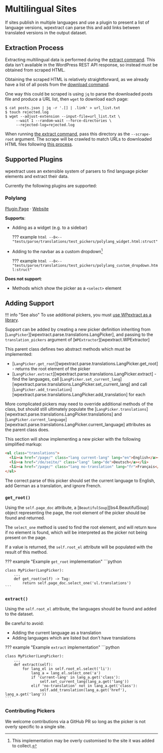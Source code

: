 # Multilingual Sites

If sites publish in multiple languages and use a plugin to present a list of language versions, wpextract can parse this and add links between translated versions in the output dataset.

## Extraction Process

Extracting multilingual data is performed during the [extract command](../usage/extract.md). This data isn't available in the WordPress REST API response, so instead must be obtained from scraped HTML.

Obtaining the scraped HTML is relatively straightforward, as we already have a list of all posts from the [download command](../usage/download.md).

One way this could be scraped is using `jq` to parse the downloaded posts file and produce a URL list, then `wget` to download each page:

```shell-session
$ cat posts.json | jq -r '.[] | .link' > url_list.txt
$ touch rejected.log
$ wget --adjust-extension --input-file=url_list.txt \
     --wait 1 --random-wait --force-directories \
     --rejected-log=rejected.log
```

When running [the extract command](../usage/extract.md), pass this directory as the `--scrape-root` argument. The scrape will be crawled to match URLs to downloaded HTML files following [this process](../usage/extract.md#1-scrape-crawling-optional).


## Supported Plugins

wpextract uses an extensible system of parsers to find language picker elements and extract their data.

Currently the following plugins are supported:

### Polylang
[Plugin Page](https://wordpress.org/plugins/polylang/) &middot; [Website](https://polylang.pro/)

**Supports**:

- Adding as a widget (e.g. to a sidebar)

    ??? example
        ```html
        --8<-- "tests/parse/translations/test_pickers/polylang_widget.html:struct"
        ```


- Adding to the navbar as a custom dropdown[^dropdown]

    ??? example
        ```html
        --8<-- "tests/parse/translations/test_pickers/polylang_custom_dropdown.html:struct"
        ```

**Does not support**:

- Methods which show the picker as a `<select>` element

[^dropdown]: This implementation may be overly customised to the site it was added to collect.

## Adding Support

!!! info "See also"
    To use additional pickers, you must [use WPextract as a library](library.md).

Support can be added by creating a new picker definition inheriting from [`LangPicker`][wpextract.parse.translations.LangPicker], and passing to the `translation_pickers` argument of [`WPExtractor`][wpextract.WPExtractor]

This parent class defines two abstract methods which must be implemented:

- [`LangPicker.get_root`][wpextract.parse.translations.LangPicker.get_root] - returns the root element of the picker
- [`LangPicker.extract`][wpextract.parse.translations.LangPicker.extract] - find the languages, call [`LangPicker.set_current_lang`][wpextract.parse.translations.LangPicker.set_current_lang] and call [`LangPicker.add_translation`][wpextract.parse.translations.LangPicker.add_translation] for each

More complicated pickers may need to override additional methods of the class, but should still ultimately populate the [`LangPicker.translations`][wpextract.parse.translations.LangPicker.translations] and [`LangPicker.current_language`][wpextract.parse.translations.LangPicker.current_language] attributes as the parent class does.

This section will show implementing a new picker with the following simplified markup:

```html
<ul class="translations">
  <li><a href="/page/" class="lang current-lang" lang="en">English</a></li>
  <li><a href="/de/seite/" class="lang" lang="de">Deutsch</a></li>
  <li><a href="/page/" class="lang no-translation" lang="fr">Français</a></li>
</ul>
```
The correct parse of this picker should set the current language to English, add German as a translation, and ignore French.

### `get_root()`

Using the `self.page_doc` attribute, a [`BeautifulSoup`][bs4.BeautifulSoup] object representing the page, the root element of the picker should be found and returned.

The `select_one` method is used to find the root element, and will return `None` if no element is found, which will be interpreted as the picker not being present on the page.

If a value is returned, the `self.root_el` attribute will be populated with the result of this method.

??? example "Example `get_root` implementation"
    ```python

    class MyPicker(LangPicker):
        ...
        def get_root(self) -> Tag:
            return self.page_doc.select_one('ul.translations')
    ```

### `extract()`

Using the `self.root_el` attribute, the languages should be found and added to the dataset.

Be careful to avoid:

- Adding the current language as a translation
- Adding languages which are listed but don't have translations

??? example "Example `extract` implementation"
    ```python

    class MyPicker(LangPicker):
        ...
        def extract(self):
            for lang_el in self.root_el.select('li'):
                lang_a = lang_el.select_one('a')
                if 'current-lang' in lang_a.get('class'):
                    self.set_current_lang(lang_a.get('lang'))
                elif 'no-translation' not in lang_a.get('class'):
                    self.add_translation(lang_a.get('href'), lang_a.get('lang'))
    ```

### Contributing Pickers

We welcome contributions via a GitHub PR so long as the picker is not overly specific to a single site. 
